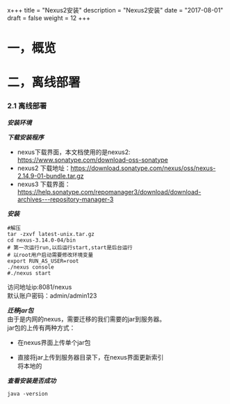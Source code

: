 x+++
title = "Nexus2安装"
description = "Nexus2安装"
date = "2017-08-01"
draft = false
weight = 12
+++
# 一，概览

# 二，离线部署

### 2.1 离线部署

***安装环境***  

***下载安装程序***  
- nexus下载界面，本文档使用的是nexus2: https://www.sonatype.com/download-oss-sonatype  
- nexus2 下载地址：https://download.sonatype.com/nexus/oss/nexus-2.14.9-01-bundle.tar.gz  
- nexus3 下载界面：https://help.sonatype.com/repomanager3/download/download-archives---repository-manager-3


***安装***  
```
#解压 
tar -zxvf latest-unix.tar.gz
cd nexus-3.14.0-04/bin
# 第一次运行run,以后运行start,start是后台运行
# 以root用户启动需要修改环境变量
export RUN_AS_USER=root
./nexus console
#./nexus start 
```
访问地址ip:8081/nexus   
默认账户密码：admin/admin123  

***迁移jar包***  
由于是内网的nexus，需要迁移的我们需要的jar到服务器。  
jar包的上传有两种方式：  
- 在nexus界面上传单个jar包  

- 直接将jar上传到服务器目录下，在nexus界面更新索引  
将本地的




***查看安装是否成功***  

```
java -version
```
